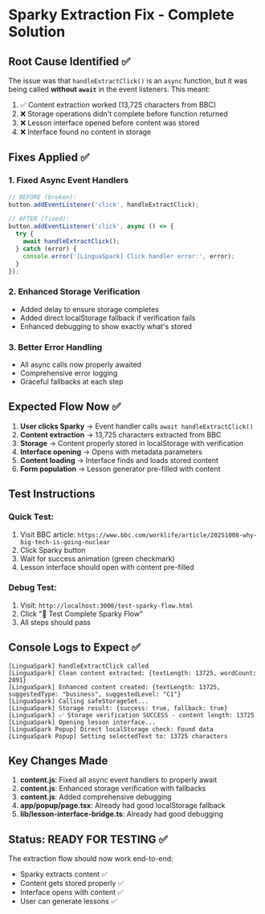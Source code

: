 # Sparky Extraction Fix - Complete Solution

## Root Cause Identified ✅

The issue was that `handleExtractClick()` is an `async` function, but it was being called **without `await`** in the event listeners. This meant:

1. ✅ Content extraction worked (13,725 characters from BBC)
2. ❌ Storage operations didn't complete before function returned
3. ❌ Lesson interface opened before content was stored
4. ❌ Interface found no content in storage

## Fixes Applied ✅

### 1. Fixed Async Event Handlers
```javascript
// BEFORE (broken):
button.addEventListener('click', handleExtractClick);

// AFTER (fixed):
button.addEventListener('click', async () => {
  try {
    await handleExtractClick();
  } catch (error) {
    console.error('[LinguaSpark] Click handler error:', error);
  }
});
```

### 2. Enhanced Storage Verification
- Added delay to ensure storage completes
- Added direct localStorage fallback if verification fails
- Enhanced debugging to show exactly what's stored

### 3. Better Error Handling
- All async calls now properly awaited
- Comprehensive error logging
- Graceful fallbacks at each step

## Expected Flow Now ✅

1. **User clicks Sparky** → Event handler calls `await handleExtractClick()`
2. **Content extraction** → 13,725 characters extracted from BBC
3. **Storage** → Content properly stored in localStorage with verification
4. **Interface opening** → Opens with metadata parameters
5. **Content loading** → Interface finds and loads stored content
6. **Form population** → Lesson generator pre-filled with content

## Test Instructions

### Quick Test:
1. Visit BBC article: `https://www.bbc.com/worklife/article/20251008-why-big-tech-is-going-nuclear`
2. Click Sparky button
3. Wait for success animation (green checkmark)
4. Lesson interface should open with content pre-filled

### Debug Test:
1. Visit: `http://localhost:3000/test-sparky-flow.html`
2. Click "🚀 Test Complete Sparky Flow"
3. All steps should pass

## Console Logs to Expect ✅

```
[LinguaSpark] handleExtractClick called
[LinguaSpark] Clean content extracted: {textLength: 13725, wordCount: 2891}
[LinguaSpark] Enhanced content created: {textLength: 13725, suggestedType: "business", suggestedLevel: "C1"}
[LinguaSpark] Calling safeStorageSet...
[LinguaSpark] Storage result: {success: true, fallback: true}
[LinguaSpark] ✅ Storage verification SUCCESS - content length: 13725
[LinguaSpark] Opening lesson interface...
[LinguaSpark Popup] Direct localStorage check: Found data
[LinguaSpark Popup] Setting selectedText to: 13725 characters
```

## Key Changes Made

1. **content.js**: Fixed all async event handlers to properly await
2. **content.js**: Enhanced storage verification with fallbacks
3. **content.js**: Added comprehensive debugging
4. **app/popup/page.tsx**: Already had good localStorage fallback
5. **lib/lesson-interface-bridge.ts**: Already had good debugging

## Status: READY FOR TESTING ✅

The extraction flow should now work end-to-end:
- Sparky extracts content ✅
- Content gets stored properly ✅  
- Interface opens with content ✅
- User can generate lessons ✅